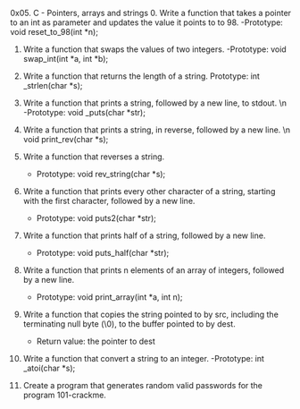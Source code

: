 0x05. C - Pointers, arrays and strings
0. Write a function that takes a pointer to an int as parameter and updates the value it points to to 98.
	-Prototype: void reset_to_98(int *n);

1. Write a function that swaps the values of two integers.
	-Prototype: void swap_int(int *a, int *b);

2. Write a function that returns the length of a string.
	Prototype: int _strlen(char *s);
3. Write a function that prints a string, followed by a new line, to stdout. \n
	-Prototype: void _puts(char *str);
4. Write a function that prints a string, in reverse, followed by a new line. 
	\n void print_rev(char *s);

5. Write a function that reverses a string.
	- Prototype: void rev_string(char *s);

6. Write a function that prints every other character of a string, starting with the first character, followed by a new line.
	- Prototype: void puts2(char *str);
7. Write a function that prints half of a string, followed by a new line.
	- Prototype: void puts_half(char *str);
8. Write a function that prints n elements of an array of integers, followed by a new line.
	- Prototype: void print_array(int *a, int n);
9. Write a function that copies the string pointed to by src, including the terminating null byte (\0), to the buffer pointed to by dest.
	- Return value: the pointer to dest
10. Write a function that convert a string to an integer.
	-Prototype: int _atoi(char *s);
11. Create a program that generates random valid passwords for the program 101-crackme.
